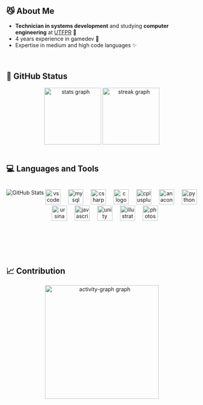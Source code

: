 ## 😼 About Me

 - **Technician in systems development** and studying **computer engineering** at [UTFPR](https://www.utfpr.edu.br/) 📓
 - 4 years experience in gamedev 👾
 - Expertise in medium and high code languages ✨

</br>

## 🌟 GitHub Status

<div align="center">
  <img src="https://github-readme-stats.vercel.app/api?username=BepittoMaquiavel&hide_title=false&hide_rank=false&show_icons=true&include_all_commits=true&count_private=true&disable_animations=false&theme=react&locale=en&hide_border=false&order=1" height="150" alt="stats graph"  />
  <img src="https://streak-stats.demolab.com?user=BepittoMaquiavel&locale=en&mode=daily&theme=react&hide_border=false&border_radius=5&order=3" height="150" alt="streak graph"  />
</div>
  
</br>

## 💻 Languages and Tools 

</br>

<div>
  <img src="https://github-readme-stats.vercel.app/api/top-langs/?username=BepittoMaquiavel&theme=radical&count_private=false&layout=donut&hide_title=true&" alt="GitHub Stats" align="left">
</div>

<div align="center">
  <img src="https://cdn.jsdelivr.net/gh/devicons/devicon/icons/vscode/vscode-original.svg" height="40" alt="vscode logo"  />
  <img width="12" />
  <img src="https://cdn.jsdelivr.net/gh/devicons/devicon/icons/mysql/mysql-original.svg" height="40" alt="mysql logo"  />
  <img width="12" />
  <img src="https://cdn.jsdelivr.net/npm/simple-icons@3.13.0/icons/csharp.svg" height="40" alt="csharp logo"  />
  <img width="12" />
  <img src="https://cdn.jsdelivr.net/npm/simple-icons@3.13.0/icons/c.svg" height="40" alt="c logo"  />
  <img width="12" />
  <img src="https://cdn.jsdelivr.net/npm/simple-icons@3.13.0/icons/cplusplus.svg" height="40" alt="cplusplus logo"  />
  <img width="12" />
  <img src="https://cdn.jsdelivr.net/npm/simple-icons@3.13.0/icons/anaconda.svg" height="40" alt="anaconda logo"  />
  <img width="12" />
  <img src="https://cdn.jsdelivr.net/npm/simple-icons@3.13.0/icons/python.svg" height="40" alt="python logo"  />
  <img width="12" />
  <img src="https://www.ursinaengine.org/ursina_logo_wireframe.webp" height="40" alt="ursina logo"  />
  <img width="12" />
  <img src="https://cdn.jsdelivr.net/npm/simple-icons@3.13.0/icons/javascript.svg" height="40" alt="javascript logo"  />
  <img width="12" />
  <img src="https://cdn.jsdelivr.net/npm/simple-icons@3.13.0/icons/unity.svg" height="40" alt="unity logo"  />
  <img width="12" />
  <img src="https://cdn.jsdelivr.net/gh/devicons/devicon/icons/illustrator/illustrator-plain.svg" height="40" alt="illustrator logo"  />
  <img width="12" />
  <img src="https://cdn.jsdelivr.net/gh/devicons/devicon/icons/photoshop/photoshop-plain.svg" height="40" alt="photoshop logo"  />
</div>

</br>
</br>
</br>
</br>
</br>

## 📈 Contribution

<div align="center">
  <img src="https://github-readme-activity-graph.vercel.app/graph?username=BepittoMaquiavel&radius=16&theme=react&area=true&order=5" height="300" alt="activity-graph graph"  />
</div>
